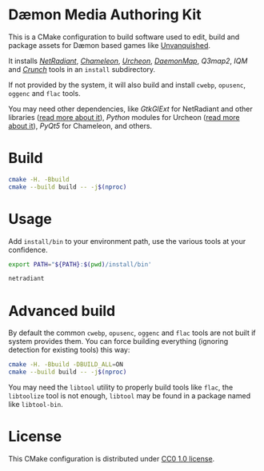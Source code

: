 Dæmon Media Authoring Kit
=========================

This is a CMake configuration to build software used to edit, build and package assets for Dæmon based games like [Unvanquished](https://unvanquished.net).

It installs [_NetRadiant_](https://gitlab.com/xonotic/netradiant#netradiant), [_Chameleon_](https://github.com/DaemonEngine/Chameleon#chameleon), [_Urcheon_](https://github.com/DaemonEngine/Urcheon#urcheon), [_DaemonMap_](https://github.com/DaemonEngine/daemonmap#daemonmap), _Q3map2_, _IQM_ and [_Crunch_](https://github.com/DaemonEngine/crunch) tools in an `install` subdirectory.

If not provided by the system, it will also build and install `cwebp`, `opusenc`, `oggenc` and `flac` tools.

You may need other dependencies, like _GtkGlExt_ for NetRadiant and other libraries ([read more about it](https://gitlab.com/xonotic/netradiant#dependencies)), _Python_ modules for Urcheon ([read more about it](https://github.com/DaemonEngine/Urcheon#dependencies)), _PyQt5_ for Chameleon, and others.

# Build

```sh
cmake -H. -Bbuild
cmake --build build -- -j$(nproc)
```


# Usage

Add `install/bin` to your environment path, use the various tools at your confidence.

```sh
export PATH="${PATH}:$(pwd)/install/bin'
```

```sh
netradiant
```


# Advanced build

By default the common `cwebp`, `opusenc`, `oggenc` and `flac` tools are not built if system provides them. You can force building everything (ignoring detection for existing tools) this way:

```sh
cmake -H. -Bbuild -DBUILD_ALL=ON
cmake --build build -- -j$(nproc)
```

You may need the `libtool` utility to properly build tools like `flac`, the `libtoolize` tool is not enough, `libtool` may be found in a package named like `libtool-bin`.


# License

This CMake configuration is distributed under [CC0 1.0 license](LICENSE.txt).
